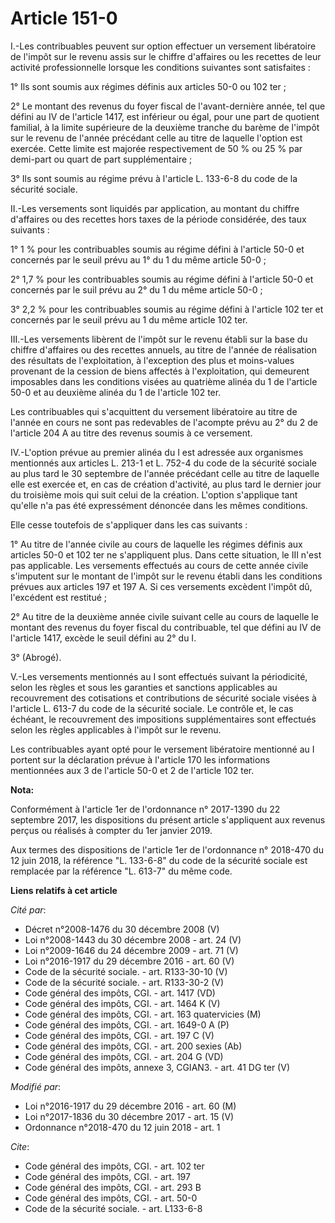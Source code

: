 # Article 151-0

I.-Les contribuables peuvent sur option effectuer un versement libératoire de l'impôt sur le revenu assis sur le chiffre
d'affaires ou les recettes de leur activité professionnelle lorsque les conditions suivantes sont satisfaites :

1° Ils sont soumis aux régimes définis aux articles 50-0 ou 102 ter ;

2° Le montant des revenus du foyer fiscal de l'avant-dernière année, tel que défini au IV de l'article 1417, est inférieur ou
égal, pour une part de quotient familial, à la limite supérieure de la deuxième tranche du barème de l'impôt sur le revenu de
l'année précédant celle au titre de laquelle l'option est exercée. Cette limite est majorée respectivement de 50 % ou 25 %
par demi-part ou quart de part supplémentaire ;

3° Ils sont soumis au régime prévu à l'article L. 133-6-8 du code de la sécurité sociale.

II.-Les versements sont liquidés par application, au montant du chiffre d'affaires ou des recettes hors taxes de la période
considérée, des taux suivants :

1° 1 % pour les contribuables soumis au régime défini à l'article 50-0 et concernés par le seuil prévu au 1° du 1 du même
article 50-0 ;

2° 1,7 % pour les contribuables soumis au régime défini à l'article 50-0 et concernés par le suil prévu au 2° du 1 du même
article 50-0 ;

3° 2,2 % pour les contribuables soumis au régime défini à l'article 102 ter et concernés par le seuil prévu au 1 du même
article 102 ter.

III.-Les versements libèrent de l'impôt sur le revenu établi sur la base du chiffre d'affaires ou des recettes annuels, au
titre de l'année de réalisation des résultats de l'exploitation, à l'exception des plus et moins-values provenant de la
cession de biens affectés à l'exploitation, qui demeurent imposables dans les conditions visées au quatrième alinéa du 1 de
l'article 50-0 et au deuxième alinéa du 1 de l'article 102 ter.

Les contribuables qui s'acquittent du versement libératoire au titre de l'année en cours ne sont pas redevables de l'acompte
prévu au 2° du 2 de l'article 204 A au titre des revenus soumis à ce versement.

IV.-L'option prévue au premier alinéa du I est adressée aux organismes mentionnés aux articles L. 213-1 et L. 752-4 du code
de la sécurité sociale au plus tard le 30 septembre de l'année précédant celle au titre de laquelle elle est exercée et, en
cas de création d'activité, au plus tard le dernier jour du troisième mois qui suit celui de la création. L'option s'applique
tant qu'elle n'a pas été expressément dénoncée dans les mêmes conditions.

Elle cesse toutefois de s'appliquer dans les cas suivants :

1° Au titre de l'année civile au cours de laquelle les régimes définis aux articles 50-0 et 102 ter ne s'appliquent plus.
Dans cette situation, le III n'est pas applicable. Les versements effectués au cours de cette année civile s'imputent sur le
montant de l'impôt sur le revenu établi dans les conditions prévues aux articles 197 et 197 A. Si ces versements excèdent
l'impôt dû, l'excédent est restitué ;

2° Au titre de la deuxième année civile suivant celle au cours de laquelle le montant des revenus du foyer fiscal du
contribuable, tel que défini au IV de l'article 1417, excède le seuil défini au 2° du I.

3° (Abrogé).

V.-Les versements mentionnés au I sont effectués suivant la périodicité, selon les règles et sous les garanties et sanctions
applicables au recouvrement des cotisations et contributions de sécurité sociale visées à l'article L. 613-7 du code de la
sécurité sociale. Le contrôle et, le cas échéant, le recouvrement des impositions supplémentaires sont effectués selon les
règles applicables à l'impôt sur le revenu.

Les contribuables ayant opté pour le versement libératoire mentionné au I portent sur la déclaration prévue à l'article 170
les informations mentionnées aux 3 de l'article 50-0 et 2 de l'article 102 ter.

**Nota:**

Conformément à l'article 1er de l'ordonnance n° 2017-1390 du 22 septembre 2017, les dispositions du présent article
s'appliquent aux revenus perçus ou réalisés à compter du 1er janvier 2019.

Aux termes des dispositions de l'article 1er de l'ordonnance n° 2018-470 du 12 juin 2018, la référence "L. 133-6-8" du code
de la sécurité sociale est remplacée par la référence "L. 613-7" du même code.

**Liens relatifs à cet article**

_Cité par_:

  - Décret n°2008-1476 du 30 décembre 2008 (V)
  - Loi n°2008-1443 du 30 décembre 2008 - art. 24 (V)
  - Loi n°2009-1646 du 24 décembre 2009 - art. 71 (V)
  - Loi n°2016-1917 du 29 décembre 2016 - art. 60 (V)
  - Code de la sécurité sociale. - art. R133-30-10 (V)
  - Code de la sécurité sociale. - art. R133-30-2 (V)
  - Code général des impôts, CGI. - art. 1417 (VD)
  - Code général des impôts, CGI. - art. 1464 K (V)
  - Code général des impôts, CGI. - art. 163 quatervicies (M)
  - Code général des impôts, CGI. - art. 1649-0 A (P)
  - Code général des impôts, CGI. - art. 197 C (V)
  - Code général des impôts, CGI. - art. 200 sexies (Ab)
  - Code général des impôts, CGI. - art. 204 G (VD)
  - Code général des impôts, annexe 3, CGIAN3. - art. 41 DG ter (V)

_Modifié par_:

  - Loi n°2016-1917 du 29 décembre 2016 - art. 60 (M)
  - Loi n°2017-1836 du 30 décembre 2017 - art. 15 (V)
  - Ordonnance n°2018-470 du 12 juin 2018 - art. 1

_Cite_:

  - Code général des impôts, CGI. - art. 102 ter
  - Code général des impôts, CGI. - art. 197
  - Code général des impôts, CGI. - art. 293 B
  - Code général des impôts, CGI. - art. 50-0
  - Code de la sécurité sociale. - art. L133-6-8
